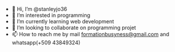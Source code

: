 - 👋 Hi, I’m @stanleyjo36
- 👀 I’m interested in programming
- 🌱 I’m currently learning web development
- 💞️ I’m looking to collaborate on programming projet
- 📫 How to reach me by mail formationbusyness@gmail.com and whatsapp(+509 43849324)

<!---
stanleyjo36/stanleyjo36 is a ✨ special ✨ repository because its `README.md` (this file) appears on your GitHub profile.
You can click the Preview link to take a look at your changes.
--->

